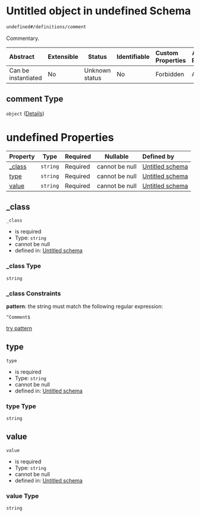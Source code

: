 # Untitled object in undefined Schema

```txt
undefined#/definitions/comment
```

Commentary.


| Abstract            | Extensible | Status         | Identifiable | Custom Properties | Additional Properties | Access Restrictions | Defined In                                                              |
| :------------------ | ---------- | -------------- | ------------ | :---------------- | --------------------- | ------------------- | ----------------------------------------------------------------------- |
| Can be instantiated | No         | Unknown status | No           | Forbidden         | Allowed               | none                | [JTFSchema.schema.json\*](JTFSchema.schema.json "open original schema") |

## comment Type

`object` ([Details](jtfschema-definitions-comment.md))

# undefined Properties

| Property           | Type     | Required | Nullable       | Defined by                                                                                                                |
| :----------------- | -------- | -------- | -------------- | :------------------------------------------------------------------------------------------------------------------------ |
| [\_class](#_class) | `string` | Required | cannot be null | [Untitled schema](jtfschema-definitions-comment-properties-_class.md "undefined#/definitions/comment/properties/\_class") |
| [type](#type)      | `string` | Required | cannot be null | [Untitled schema](jtfschema-definitions-comment-properties-type.md "undefined#/definitions/comment/properties/type")      |
| [value](#value)    | `string` | Required | cannot be null | [Untitled schema](jtfschema-definitions-comment-properties-value.md "undefined#/definitions/comment/properties/value")    |

## \_class




`_class`

-   is required
-   Type: `string`
-   cannot be null
-   defined in: [Untitled schema](jtfschema-definitions-comment-properties-_class.md "undefined#/definitions/comment/properties/\_class")

### \_class Type

`string`

### \_class Constraints

**pattern**: the string must match the following regular expression: 

```regexp
^Comment$
```

[try pattern](https://regexr.com/?expression=%5EComment%24 "try regular expression with regexr.com")

## type




`type`

-   is required
-   Type: `string`
-   cannot be null
-   defined in: [Untitled schema](jtfschema-definitions-comment-properties-type.md "undefined#/definitions/comment/properties/type")

### type Type

`string`

## value




`value`

-   is required
-   Type: `string`
-   cannot be null
-   defined in: [Untitled schema](jtfschema-definitions-comment-properties-value.md "undefined#/definitions/comment/properties/value")

### value Type

`string`

